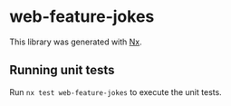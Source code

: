 # web-feature-jokes

This library was generated with [Nx](https://nx.dev).

## Running unit tests

Run `nx test web-feature-jokes` to execute the unit tests.
